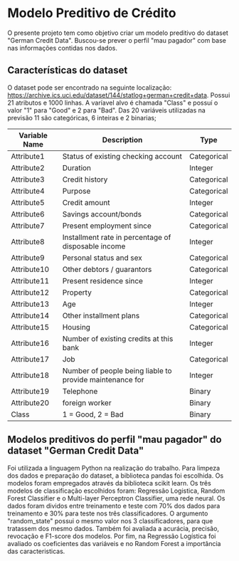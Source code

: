 # Modelo Preditivo de Crédito

O presente projeto tem como objetivo criar um modelo preditivo do dataset "German Credit Data". Buscou-se prever o perfil "mau pagador" com base nas informações contidas nos dados.

## Características do dataset

O dataset pode ser encontrado na seguinte localização: <https://archive.ics.uci.edu/dataset/144/statlog+german+credit+data>. Possui 21 atributos e 1000 linhas. A varíavel alvo é chamada "Class" e possuí o valor "1" para "Good" e 2 para "Bad". Das 20 variáveis utilizadas na previsão 11 são categóricas, 6 inteiras e 2 binarias;

| **Variable Name** | **Description**                                          | **Type**    |
| ----------------- | -------------------------------------------------------- | ----------- |
| Attribute1        | Status of existing checking account                      | Categorical |
| Attribute2        | Duration                                                 | Integer     |
| Attribute3        | Credit history                                           | Categorical |
| Attribute4        | Purpose                                                  | Categorical |
| Attribute5        | Credit amount                                            | Integer     |
| Attribute6        | Savings account/bonds                                    | Categorical |
| Attribute7        | Present employment since                                 | Categorical |
| Attribute8        | Installment rate in percentage of disposable income      | Integer     |
| Attribute9        | Personal status and sex                                  | Categorical |
| Attribute10       | Other debtors / guarantors                               | Categorical |
| Attribute11       | Present residence since                                  | Integer     |
| Attribute12       | Property                                                 | Categorical |
| Attribute13       | Age                                                      | Integer     |
| Attribute14       | Other installment plans                                  | Categorical |
| Attribute15       | Housing                                                  | Categorical |
| Attribute16       | Number of existing credits at this bank                  | Integer     |
| Attribute17       | Job                                                      | Categorical |
| Attribute18       | Number of people being liable to provide maintenance for | Integer     |
| Attribute19       | Telephone                                                | Binary      |
| Attribute20       | foreign worker                                           | Binary      |
| Class             | 1 = Good, 2 = Bad                                        | Binary      |

## Modelos preditivos do perfil "mau pagador" do dataset "German Credit Data"

Foi utilizada a linguagem Python na realização do trabalho. Para limpeza dos dados e preparação do dataset, a biblioteca pandas foi escolhida. Os modelos foram empregados através da biblioteca scikit learn. Os três modelos de classificação escolhidos foram: Regressão Logistica, Random Forest Classifier e o Multi-layer Perceptron Classifier, uma rede neural. Os dados foram dividos entre treinamento e teste com 70% dos dados para treinamento e 30% para teste nos três classificadores. O argumento "random_state" possui o mesmo valor nos 3 classificadores, para que tratassem dos mesmo dados. Também foi avaliada a acurácia, precisão, revocação e F1-score dos modelos. Por fim, na Regressão Logística foi avaliado os coeficientes das variáveis e no Random Forest a importância das caracteristicas. 


